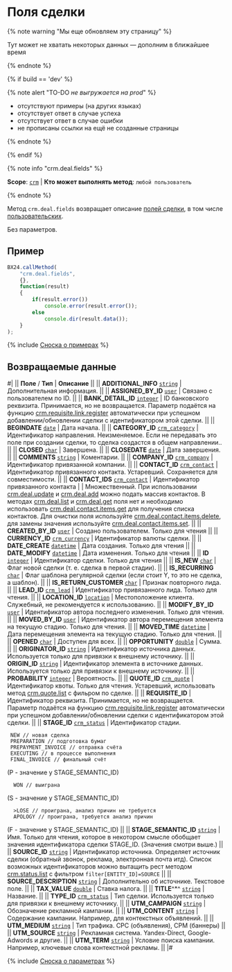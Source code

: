 # Поля сделки

{% note warning "Мы еще обновляем эту страницу" %}

Тут может не хватать некоторых данных — дополним в ближайшее время

{% endnote %}

{% if build == 'dev' %}

{% note alert "TO-DO _не выгружается на prod_" %}

- отсутствуют примеры (на других языках)
- отсутствует ответ в случае успеха
- отсутствует ответ в случае ошибки
- не прописаны ссылки на ещё не созданные страницы

{% endnote %}

{% endif %}

{% note info "crm.deal.fields" %}

**Scope**: [`crm`](../../scopes/permissions.md) | **Кто может выполнять метод**: `любой пользователь`

{% endnote %}

Метод `crm.deal.fields` возвращает описание [полей сделки](./crm-deal-add.md), в том числе [пользовательских](./user-defined-fields/crm-deal-userfield-add.md).

Без параметров.

## Пример

```js
BX24.callMethod(
    "crm.deal.fields",
    {},
    function(result)
    {
        if(result.error())
            console.error(result.error());
        else
            console.dir(result.data());
    }
);
```

{% include [Сноска о примерах](../../../_includes/examples.md) %}

## Возвращаемые данные

#|
|| **Поле** / **Тип** | **Описание** ||
|| **ADDITIONAL_INFO**
[`string`](../../data-types.md) | Дополнительная информация. ||
|| **ASSIGNED_BY_ID**
[`user`](../../data-types.md) | Связано с пользователем по ID. ||
|| **BANK_DETAIL_ID**
[`integer`](../../data-types.md) | ID банковского реквизита. Принимается, но не возвращается. Параметр подаётся на функцию [crm.requisite.link.register](.) автоматически при успешном добавлении/обновлении сделки с идентификатором этой сделки. ||
|| **BEGINDATE**
[`date`](../../data-types.md) | Дата начала. ||
|| **CATEGORY_ID**
[`crm_category`](../../data-types.md) | Идентификатор направления. Неизменяемое. Если не передавать это поле при создании сделки, то сделка создастся в общем направлении.. ||
|| **CLOSED**
[`char`](../../data-types.md) | Завершена. ||
|| **CLOSEDATE**
[`date`](../../data-types.md) | Дата завершения. ||
|| **COMMENTS**
[`string`](../../data-types.md) | Коментарии. ||
|| **COMPANY_ID**
[`crm_company`](../../data-types.md) | Идентификатор привязанной компании. ||
|| **CONTACT_ID**
[`crm_contact`](../../data-types.md) | Идентификатор привязанного контакта. Устаревший. Сохраняется для совместимости. ||
|| **CONTACT_IDS**
[`crm_contact`](../../data-types.md) | Идентификатор привязанного контакта |  | Множественный. При использовании [crm.deal.update](./crm-deal-update.md) и [crm.deal.add](./crm-deal-add.md) можно подать массив контактов. В методах [crm.deal.list](./crm-deal-list.md) и [crm.deal.get](./crm-deal-get.md) поля нет и необходимо использовать [crm.deal.contact.items.get](./contacts/crm-deal-contact-items-get.md) для получения списка контактов. Для очистки поля используйте [crm.deal.contact.items.delete](./contacts/crm-deal-contact-items-delete.md), для замены значения используйте [crm.deal.contact.items.set](./contacts/crm-deal-contact-items-set.md). ||
|| **CREATED_BY_ID**
[`user`](../../data-types.md) | Создано пользователем. Только для чтения ||
|| **CURRENCY_ID**
[`crm_currency`](../../data-types.md) | Идентификатор валюты сделки. ||
|| **DATE_CREATE**
[`datetime`](../../data-types.md) | Дата создания. Только для чтения ||
|| **DATE_MODIFY**
[`datetime`](../../data-types.md) | Дата изменения. Только для чтения ||
|| **ID**
[`integer`](../../data-types.md) | Идентификатор сделки. Только для чтения ||
|| **IS_NEW**
[`char`](../../data-types.md) | Флаг новой сделки (т. е. сделка в первой стадии). ||
|| **IS_RECURRING**
[`char`](../../data-types.md) | Флаг шаблона регулярной сделки (если стоит Y, то это не сделка, а шаблон). ||
|| **IS_RETURN_CUSTOMER**
[`char`](../../data-types.md) | Признак повторного лида. ||
|| **LEAD_ID**
[`crm_lead`](../../data-types.md) | Идентификатор привязанного лида. Только для чтения. ||
|| **LOCATION_ID**
[`location`](../../data-types.md) | Местоположение клиента. Служебный, не рекомендуется к использованию. ||
|| **MODIFY_BY_ID**
[`user`](../../data-types.md) | Идентификатор автора последнего изменения. Только для чтения. ||
|| **MOVED_BY_ID**
[`user`](../../data-types.md) | Идентификатор автора перемещения элемента на текущую стадию. Только для чтения. ||
|| **MOVED_TIME**
[`datetime`](../../data-types.md) | Дата перемещения элемента на текущую стадию. Только для чтения. ||
|| **OPENED**
[`char`](../../data-types.md) | Доступен для всех. ||
|| **OPPORTUNITY**
[`double`](../../data-types.md) | Сумма. ||
|| **ORIGINATOR_ID**
[`string`](../../data-types.md) | Идентификатор источника данных. Используется только для привязки к внешнему источнику. ||
|| **ORIGIN_ID**
[`string`](../../data-types.md) | Идентификатор элемента в источнике данных. Используется только для привязки к внешнему источнику. ||
|| **PROBABILITY**
[`integer`](../../data-types.md) | Вероятность. ||
|| **QUOTE_ID**
[`crm_quote`](../../data-types.md) | Идентификатор квоты. Только для чтения. Устаревший, использовать метод [crm.quote.list](.) с фильром по сделке. ||
|| **REQUISITE_ID** | Идентификатор реквизита. Принимается, но не возвращается. Параметр подаётся на функцию [crm.requisite.link.register](.) автоматически при успешном добавлении/обновлении сделки с идентификатором этой сделки. ||
|| **STAGE_ID**
[`crm_status`](../../data-types.md) | Идентификатор стадии.

```
 NEW // новая сделка 
 PREPARATION // подготовка бумаг 
 PREPAYMENT_INVOICE // отправка счёта 
 EXECUTING // в процессе выполнения 
 FINAL_INVOICE // финальный счёт 
```

  (P - значение у STAGE_SEMANTIC_ID) 


```
  WON // выиграна 
```

  (S - значение у STAGE_SEMANTIC_ID) 


```
  >LOSE // проиграна, анализ причин не требуется 
  APOLOGY // проиграна, требуется анализ причин 
```


  (F - значение у STAGE_SEMANTIC_ID) ||
|| **STAGE_SEMANTIC_ID**
[`string`](../../data-types.md) | Имя. Только для чтения, которое в некотором смысле обобщает значения идентификатора сделки STAGE_ID. (Значения смотри выше.) ||
|| **SOURCE_ID**
[`string`](../../data-types.md) | Идентификатор источника. Определяет источник сделки (обратный звонок, реклама, электронная почта итд). Список возможных идентификаторов можно вытащить рест методом [crm.status.list](.) с фильтром `filter[ENTITY_ID]=SOURCE` ||
|| **SOURCE_DESCRIPTION**
[`string`](../../data-types.md) | Дополнительно об источнике. Текстовое поле. ||
|| **TAX_VALUE**
[`double`](../../data-types.md) | Ставка налога. ||
|| **TITLE**^*^
[`string`](../../data-types.md) | Название. ||
|| **TYPE_ID**
[`crm_status`](../../data-types.md) | Тип сделки. Используется только для привязки к внешнему источнику. ||
|| **UTM_CAMPAIGN**
[`string`](../../data-types.md) | Обозначение рекламной кампании. ||
|| **UTM_CONTENT**
[`string`](../../data-types.md) | Содержание кампании. Например, для контекстных объявлений. ||
|| **UTM_MEDIUM**
[`string`](../../data-types.md) | Тип трафика. CPC (объявления), CPM (баннеры) ||
|| **UTM_SOURCE**
[`string`](../../data-types.md) | Рекламная система. Yandex-Direct, Google-Adwords и другие. ||
|| **UTM_TERM**
[`string`](../../data-types.md) | Условие поиска кампании. Например, ключевые слова контекстной рекламы. ||
|#

{% include [Сноска о параметрах](../../../_includes/required.md) %}